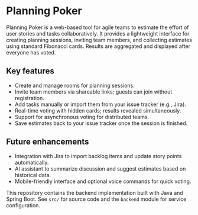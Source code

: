 # Planning Poker

Planning Poker is a web-based tool for agile teams to estimate the effort of user stories and tasks collaboratively. It provides a lightweight interface for creating planning sessions, inviting team members, and collecting estimates using standard Fibonacci cards. Results are aggregated and displayed after everyone has voted.

## Key features

- Create and manage rooms for planning sessions.
- Invite team members via shareable links; guests can join without registration.
- Add tasks manually or import them from your issue tracker (e.g., Jira).
- Real-time voting with hidden cards; results revealed simultaneously.
- Support for asynchronous voting for distributed teams.
- Save estimates back to your issue tracker once the session is finished.

## Future enhancements

- Integration with Jira to import backlog items and update story points automatically.
- AI assistant to summarize discussion and suggest estimates based on historical data.
- Mobile-friendly interface and optional voice commands for quick voting.

This repository contains the backend implementation built with Java and Spring Boot. See `src/` for source code and the `backend` module for service configuration.
